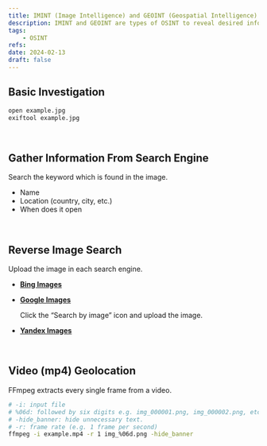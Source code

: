 ```yaml
---
title: IMINT (Image Intelligence) and GEOINT (Geospatial Intelligence)
description: IMINT and GEOINT are types of OSINT to reveal desired information from analyzing images.
tags:
    - OSINT
refs:
date: 2024-02-13
draft: false
---
```


## Basic Investigation

```sh
open example.jpg
exiftool example.jpg
```

<br />

## Gather Information From Search Engine

Search the keyword which is found in the image.

- Name
- Location (country, city, etc.)
- When does it open

<br />

## Reverse Image Search

Upload the image in each search engine.

- **[Bing Images](https://www.bing.com/?scope=images)**

- **[Google Images](https://www.google.com/imghp)**
    
    Click the “Search by image” icon and upload the image.
    
- **[Yandex Images](http://yandex.com/images)**

<br />

## Video (mp4) Geolocation

FFmpeg extracts every single frame from a video.

```bash
# -i: input file
# %06d: followed by six digits e.g. img_000001.png, img_000002.png, etc.
# -hide_banner: hide unnecessary text.
# -r: frame rate (e.g. 1 frame per second)
ffmpeg -i example.mp4 -r 1 img_%06d.png -hide_banner
```